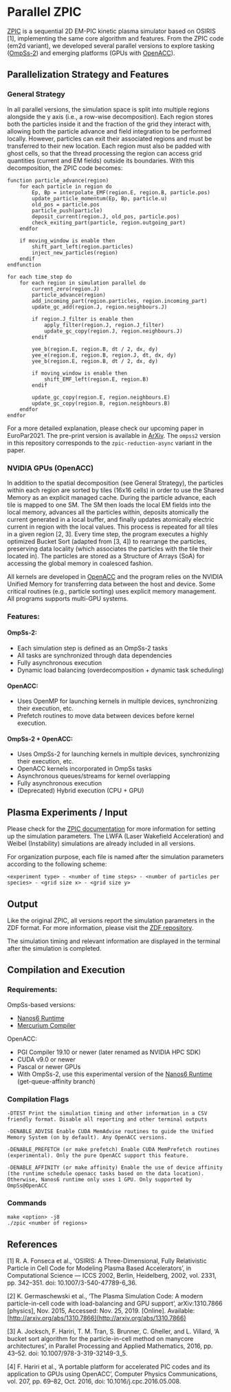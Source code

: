# Parallel ZPIC

[ZPIC](https://github.com/ricardo-fonseca/zpic) is a sequential 2D EM-PIC kinetic plasma simulator based on OSIRIS [1], implementing the same core algorithm and features. From the ZPIC code (em2d variant), we developed several parallel versions to explore tasking ([OmpSs-2](https://pm.bsc.es/ompss-2)) and emerging platforms (GPUs with [OpenACC](https://www.openacc.org/)). 

## Parallelization Strategy and Features

### General Strategy

In all parallel versions, the simulation space is split into multiple regions alongside the y axis (i.e., a row-wise decomposition). Each region stores both the particles inside it and the fraction of the grid they interact with, allowing both the particle advance and field integration to be performed locally. However, particles can exit their associated regions and must be transferred to their new location. Each region must also be padded with ghost cells, so that the thread processing the region can access grid quantities (current and EM fields) outside its boundaries. With this decomposition, the ZPIC code becomes:

```
function particle_advance(region)
	for each particle in region do
		Ep, Bp = interpolate_EMF(region.E, region.B, particle.pos)
		update_particle_momentum(Ep, Bp, particle.u) 
		old_pos = particle.pos
		particle_push(particle)
		deposit_current(region.J, old_pos, particle.pos)
		check_exiting_part(particle, region.outgoing_part)
	endfor 
	
	if moving_window is enable then
		shift_part_left(region.particles)
		inject_new_particles(region)
	endif
endfunction

for each time_step do
	for each region in simulation parallel do 	
		current_zero(region.J)
		particle_advance(region)
		add_incoming_part(region.particles, region.incoming_part)
		update_gc_add(region.J, region.neighbours.J)

		if region.J_filter is enable then 
			apply_filter(region.J, region.J_filter)
			update_gc_copy(region.J, region.neighbours.J) 
		endif 
		
		yee_b(region.E, region.B, dt / 2, dx, dy)
		yee_e(region.E, region.B, region.J, dt, dx, dy)
		yee_b(region.E, region.B, dt / 2, dx, dy)
					
		if moving_window is enable then
			shift_EMF_left(region.E, region.B)
		endif
		
		update_gc_copy(region.E, region.neighbours.E)
		update_gc_copy(region.B, region.neighbours.B)
	endfor
endfor

```
For a more detailed explanation, please check our upcoming paper in EuroPar2021. The pre-print version is available in [ArXiv](https://arxiv.org/abs/2106.12485). The `ompss2` version in this repository corresponds to the `zpic-reduction-async` variant in the paper.

### NVIDIA GPUs (OpenACC)
In addition to the spatial decomposition (see General Strategy), the particles within each region are sorted by tiles (16x16 cells) in order to use the Shared Memory as an explicit managed cache. During the particle advance, each tile is mapped to one SM. The SM then loads the local EM fields into the local memory, advances all the particles within, deposits atomically the current generated in a local buffer, and finally updates atomically electric current in region with the local values. This process is repeated for all tiles in a given region [2, 3]. Every time step, the program executes a highly optimized Bucket Sort (adapted from [3, 4]) to rearrange the particles, preserving data locality (which associates the particles with the tile their located in). The particles are stored as a Structure of Arrays (SoA) for accessing the global memory in coalesced fashion.

All kernels are developed in [OpenACC](https://www.openacc.org/) and the program relies on the NVIDIA Unified Memory for transferring data between the host and device. Some critical routines (e.g., particle sorting) uses explicit memory management. All programs supports multi-GPU systems.

### Features:
#### OmpSs-2:
- Each simulation step is defined as an OmpSs-2 tasks
- All tasks are synchronized through data dependencies
- Fully asynchronous execution
- Dynamic load balancing (overdecomposition + dynamic task scheduling)

#### OpenACC:
- Uses OpenMP for launching kernels in multiple devices, synchronizing their execution, etc.
- Prefetch routines to move data between devices before kernel execution.

#### OmpSs-2 + OpenACC:
- Uses OmpSs-2 for launching kernels in multiple devices, synchronizing their execution, etc.
- OpenACC kernels incorporated in OmpSs tasks
- Asynchronous queues/streams for kernel overlapping
- Fully asynchronous execution
- (Deprecated) Hybrid execution (CPU + GPU)

## Plasma Experiments / Input
Please check for the [ZPIC documentation](https://github.com/ricardo-fonseca/zpic/blob/master/doc/Documentation.md) for more information for setting up the simulation parameters. The LWFA (Laser Wakefield Acceleration) and Weibel (Instability) simulations are already included in all versions.

For organization purpose, each file is named after the simulation parameters according to the following scheme:
```
<experiment type> - <number of time steps> - <number of particles per species> - <grid size x> - <grid size y>
```

## Output

Like the original ZPIC, all versions report the simulation parameters in the ZDF format. For more information, please visit the [ZDF repository](https://github.com/ricardo-fonseca/zpic/tree/master/zdf).

The simulation timing and relevant information are displayed in the terminal after the simulation is completed.

## Compilation and Execution

### Requirements:

OmpSs-based versions:
- [Nanos6 Runtime](https://github.com/bsc-pm/nanos6)
- [Mercurium Compiler](https://github.com/bsc-pm/mcxx)

OpenACC:
- PGI Compiler 19.10 or newer (later renamed as NVIDIA HPC SDK)
- CUDA v9.0 or newer
- Pascal or newer GPUs
- With OmpSs-2, use this experimental version of the [Nanos6 Runtime](https://github.com/epeec/nanos6-openacc) (get-queue-affinity branch)


### Compilation Flags

```
-DTEST Print the simulation timing and other information in a CSV friendly format. Disable all reporting and other terminal outputs
```
```
-DENABLE_ADVISE Enable CUDA MemAdvise routines to guide the Unified Memory System (on by default). Any OpenACC versions. 
```
```
-DENABLE_PREFETCH (or make prefetch) Enable CUDA MemPrefetch routines (experimental). Only the pure OpenACC support this feature.
```
```
-DENABLE_AFFINITY (or make affinity) Enable the use of device affinity (the runtime schedule openacc tasks based on the data location). Otherwise, Nanos6 runtime only uses 1 GPU. Only supported by OmpSs@OpenACC
```

### Commands

```
make <option> -j8
./zpic <number of regions>
```

## References

[1] R. A. Fonseca et al., ‘OSIRIS: A Three-Dimensional, Fully Relativistic Particle in Cell Code for Modeling Plasma Based Accelerators’, in Computational Science — ICCS 2002, Berlin, Heidelberg, 2002, vol. 2331, pp. 342–351. doi: 10.1007/3-540-47789-6_36.

[2] K. Germaschewski et al., ‘The Plasma Simulation Code: A modern particle-in-cell code with load-balancing and GPU support’, arXiv:1310.7866 [physics], Nov. 2015, Accessed: Nov. 25, 2019. [Online]. Available: [http://arxiv.org/abs/1310.7866](http://arxiv.org/abs/1310.7866)

[3] A. Jocksch, F. Hariri, T. M. Tran, S. Brunner, C. Gheller, and L. Villard, ‘A bucket sort algorithm for the particle-in-cell method on manycore architectures’, in Parallel Processing and Applied Mathematics, 2016, pp. 43–52. doi: 10.1007/978-3-319-32149-3_5.

[4] F. Hariri et al., ‘A portable platform for accelerated PIC codes and its application to GPUs using OpenACC’, Computer Physics Communications, vol. 207, pp. 69–82, Oct. 2016, doi: 10.1016/j.cpc.2016.05.008.


